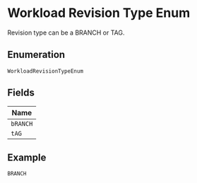 
# Workload Revision Type Enum

Revision type can be a BRANCH or TAG.

## Enumeration

`WorkloadRevisionTypeEnum`

## Fields

| Name |
|  --- |
| `bRANCH` |
| `tAG` |

## Example

```
BRANCH
```

